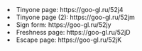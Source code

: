 
<li> Tinyone page: https://goo-gl.ru/52j4
<li> Tinyone page (2): https://goo-gl.ru/52jm 
<li> Sign form: https://goo-gl.ru/52jy   
<li> Freshness page: https://goo-gl.ru/52jD  
<li> Escape page: https://goo-gl.ru/52jK   
